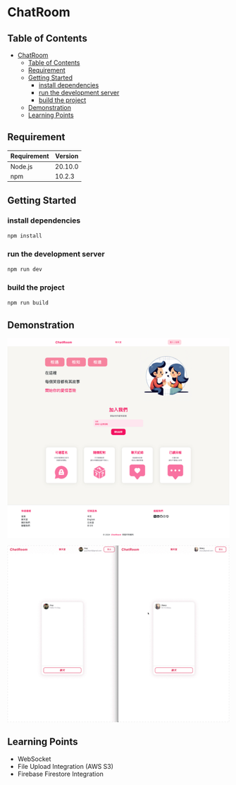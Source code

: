# ChatRoom

## Table of Contents

-   [ChatRoom](#chatroom)
    -   [Table of Contents](#table-of-contents)
    -   [Requirement](#requirement)
    -   [Getting Started](#getting-started)
        -   [install dependencies](#install-dependencies)
        -   [run the development server](#run-the-development-server)
        -   [build the project](#build-the-project)
    -   [Demonstration](#demonstration)
    -   [Learning Points](#learning-points)

## Requirement

| Requirement | Version |
| ----------- | ------- |
| Node.js     | 20.10.0 |
| npm         | 10.2.3  |

## Getting Started

### install dependencies

```bash
npm install
```

### run the development server

```bash
npm run dev
```

### build the project

```bash
npm run build
```

## Demonstration

![Home](./public/README/home.png)

![ChatDemo](./public/README/chat.gif)

## Learning Points

-   WebSocket
-   File Upload Integration (AWS S3)
-   Firebase Firestore Integration
